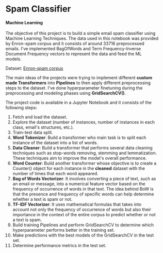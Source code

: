 # Spam Classifier
#### Machine Learning
The objective of this project is to build a simple email spam classifier using Machine Learning Techniques. The data used in this notebook was provided by Enron-spam corpus and it consists of around 33716 preprocessed emails. I've implemented BagOfWords and Term Frequency-Inverse Document Frequency vectors to represent the data and feed the ML models.

Dataset: [Enron-spam corpus](https://www2.aueb.gr/users/ion/data/enron-spam/)

The main ideas of the projects were trying to implement different **custom made Transformers** into **Pipelines** to then apply different preprocessing steps to the dataset. I've done hyperparameter finetuning during the preprocessing and modeling phases using **GridSearchCV()**.

The project code is available in a Jupyter Notebook and it consists of the following steps:
1. Fetch and load the dataset.
2. Explore the dataset (number of instances, number of instances in each class, email's structures, etc.).
3. Train-test data split.
4. **Word Tokenizer**: Build a transformer who main task is to split each instance of the dataset into a list of words.
5. **Data Cleaner**: Build a transformer that performs several data cleaning techniques such as stop-words removing, stemming and lemmatization. These techniques aim to improve the model's overall performance.
6. **Word Counter**: Build another transformer whose objective is to create a Counter() object for each instance in the **cleaned** dataset with the number of times that each word appeared.
7. **Bag of Words Vectorizer**: It involves converting a piece of text, such as an email or message, into a numerical feature vector based on the frequency of occurrence of words in that text. The idea behind BoW is that the presence and frequency of specific words can help determine whether a text is spam or not.
8. **TF-IDF Vectorizer**: It uses mathematical formulas that takes into account not only the frequency of occurrence of words but also their importance in the context of the entire corpus to predict whether or not a text is spam.
9. Build training Pipelines and perform GridSearchCV to determine which hyperparameter performs better in the training set.
10. Make predictions with the best models of the GridSearchCV in the test set.
11. Determine performance metrics in the test set.
